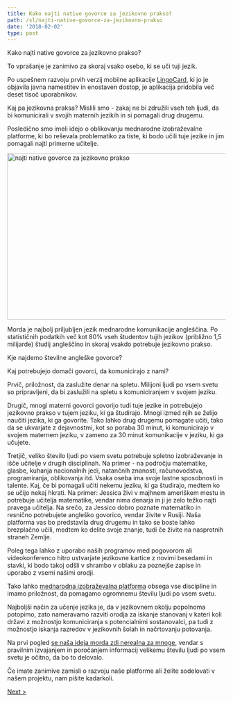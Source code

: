 ```yaml
---
title: Kako najti native govorce za jezikovno prakso?
path: /sl/najti-native-govorce-za-jezikovno-prakso
date: '2018-02-02'
type: post
---
```


Kako najti native govorce za jezikovno prakso?

To vprašanje je zanimivo za skoraj vsako osebo, ki se uči tuji jezik.

Po uspešnem razvoju prvih verzij mobilne aplikacije <a href="https://lingocard.com">LingoCard</a>, ki jo je objavila javna namestitev in enostaven dostop, je aplikacija pridobila več deset tisoč uporabnikov.

Kaj pa jezikovna praksa? Mislili smo - zakaj ne bi združili vseh teh ljudi, da bi komunicirali v svojih maternih jezikih in si pomagali drug drugemu.

Posledično smo imeli idejo o oblikovanju mednarodne izobraževalne platforme, ki bo reševala problematiko za tiste, ki bodo učili tuje jezike in jim pomagali najti primerne učitelje.

<img class="aligncenter wp-image-78 size-full" src="../images/platform/social-network.jpg" alt="najti native govorce za jezikovno prakso" width="628" height="383" />

Morda je najbolj priljubljen jezik mednarodne komunikacije angleščina. Po statističnih podatkih več kot 80% vseh študentov tujih jezikov (približno 1,5 milijarde) študij angleščino in skoraj vsakdo potrebuje jezikovno prakso.

Kje najdemo številne angleške govorce?

Kaj potrebujejo domači govorci, da komunicirajo z nami?

Prvič, priložnost, da zaslužite denar na spletu. Milijoni ljudi po vsem svetu so pripravljeni, da bi zaslužili na spletu s komuniciranjem v svojem jeziku.

Drugič, mnogi materni govorci govorijo tudi tuje jezike in potrebujejo jezikovno prakso v tujem jeziku, ki ga študirajo. Mnogi izmed njih se želijo naučiti jezika, ki ga govorite. Tako lahko drug drugemu pomagate učiti, tako da se ukvarjate z dejavnostmi, kot so poraba 30 minut, ki komunicirajo v svojem maternem jeziku, v zameno za 30 minut komunikacije v jeziku, ki ga učujete.

Tretjič, veliko število ljudi po vsem svetu potrebuje spletno izobraževanje in išče učitelje v drugih disciplinah. Na primer - na področju matematike, glasbe, kuhanja nacionalnih jedi, natančnih znanosti, računovodstva, programiranja, oblikovanja itd. Vsaka oseba ima svoje lastne sposobnosti in talente. Kaj, če bi pomagali učiti nekemu jeziku, ki ga študirajo, medtem ko se učijo nekaj hkrati. Na primer: Jessica živi v majhnem ameriškem mestu in potrebuje učitelja matematike, vendar nima denarja in ji je zelo težko najti pravega učitelja. Na srečo, za Jessico dobro poznate matematiko in resnično potrebujete angleško govorico, vendar živite v Rusiji. Naša platforma vas bo predstavila drug drugemu in tako se boste lahko brezplačno učili, medtem ko delite svoje znanje, tudi če živite na nasprotnih straneh Zemlje.

Poleg tega lahko z uporabo naših programov med pogovorom ali videokonferenco hitro ustvarjate jezikovne kartice z novimi besedami in stavki, ki bodo takoj odšli v shrambo v oblaku za poznejše zapise in uporabo z vsemi našimi orodji.

Tako lahko <a href="https://lingocard.com">mednarodna izobraževalna platforma</a> obsega vse discipline in imamo priložnost, da pomagamo ogromnemu številu ljudi po vsem svetu.

Najboljši način za učenje jezika je, da v jezikovnem okolju popolnoma potopimo, zato nameravamo razviti orodja za iskanje stanovanj v kateri koli državi z možnostjo komuniciranja s potencialnimi sostanovalci, pa tudi z možnostjo iskanja razredov v jezikovnih šolah in načrtovanju potovanja.

Na prvi pogled <a href="http://lingocard.org">se naša ideja morda zdi nerealna za mnoge</a>, vendar s pravilnim izvajanjem in poročanjem informacij velikemu številu ljudi po vsem svetu je očitno, da bo to delovalo.

Če imate zanimive zamisli o razvoju naše platforme ali želite sodelovati v našem projektu, nam pišite kadarkoli.

<a href="/sl/kako-hitro-se-uciti-angleski-jezik">Next ></a>